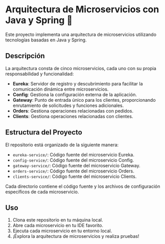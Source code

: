 # Arquitectura de Microservicios con Java y Spring 🚀

Este proyecto implementa una arquitectura de microservicios utilizando tecnologías basadas en Java y Spring.

## Descripción

La arquitectura consta de cinco microservicios, cada uno con su propia responsabilidad y funcionalidad:

- **Eureka**: Servidor de registro y descubrimiento para facilitar la comunicación dinámica entre microservicios.
- **Config**: Gestiona la configuración externa de la aplicación.
- **Gateway**: Punto de entrada único para los clientes, proporcionando enrutamiento de solicitudes y funciones adicionales.
- **Orders**: Gestiona operaciones relacionadas con pedidos.
- **Clients**: Gestiona operaciones relacionadas con clientes.

## Estructura del Proyecto

El repositorio está organizado de la siguiente manera:

- `eureka-service/`: Código fuente del microservicio Eureka.
- `config-service/`: Código fuente del microservicio Config.
- `gateway-service/`: Código fuente del microservicio Gateway.
- `orders-service/`: Código fuente del microservicio Orders.
- `clients-service/`: Código fuente del microservicio Clients.

Cada directorio contiene el código fuente y los archivos de configuración específicos de cada microservicio.

## Uso

1. Clona este repositorio en tu máquina local.
2. Abre cada microservicio en tu IDE favorito.
3. Ejecuta cada microservicio en tu entorno local.
4. ¡Explora la arquitectura de microservicios y realiza pruebas! 
